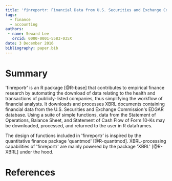 ```yaml
---
title: 'finreportr: Financial Data from U.S. Securities and Exchange Commission'
tags:
  - finance
  - accounting
authors:
 - name: Seward Lee
   orcid: 0000-0001-5583-035X
date: 3 December 2016
bibliography: paper.bib
---
```


# Summary

'finreportr' is an R package [@R-base] that contributes to empirical finance research by automating the download of data relating to the health and transactions of publicly-listed companies, thus simplifying the workflow of financial analysts. It downloads and processes XBRL documents containing financial data from the U.S. Securities and Exchange Commission's EDGAR database. Using a suite of simple functions, data from the Statement of Operations, Balance Sheet, and Statement of Cash Flow of Form 10-Ks may be downloaded, processed, and returned to the user in R dataframes.

The design of functions included in 'finreportr' is inspired by the quantitative finance package 'quantmod' [@R-quantmod]. XBRL-processing capabilities of 'finreportr' are mainly powered by the package 'XBRL' [@R-XBRL] under the hood.

# References